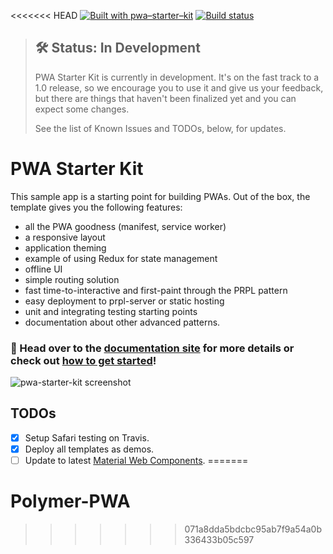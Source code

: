 <<<<<<< HEAD
[![Built with pwa–starter–kit](https://img.shields.io/badge/built_with-pwa–starter–kit_-blue.svg)](https://github.com/Polymer/pwa-starter-kit "Built with pwa–starter–kit")
[![Build status](https://api.travis-ci.org/Polymer/pwa-starter-kit.svg?branch=master)](https://travis-ci.org/Polymer/pwa-starter-kit)

> ## 🛠 Status: In Development
> PWA Starter Kit is currently in development. It's on the fast track to a 1.0 release, so we encourage you to use it and give us your feedback, but there are things that haven't been finalized yet and you can expect some changes.
>
> See the list of Known Issues and TODOs, below, for updates.

# PWA Starter Kit

This sample app is a starting point for building PWAs. Out of the box, the template
gives you the following features:
- all the PWA goodness (manifest, service worker)
- a responsive layout
- application theming
- example of using Redux for state management
- offline UI
- simple routing solution
- fast time-to-interactive and first-paint through the PRPL pattern
- easy deployment to prpl-server or static hosting
- unit and integrating testing starting points
- documentation about other advanced patterns.

### 📖 Head over to the [documentation site](https://pwa-starter-kit.polymer-project.org/) for more details or check out [how to get started](https://pwa-starter-kit.polymer-project.org/setup)!

![pwa-starter-kit screenshot](https://user-images.githubusercontent.com/1369170/39715580-a1be5126-51e2-11e8-8440-96b07be03a3c.png)

## TODOs

- [x] Setup Safari testing on Travis.
- [x] Deploy all templates as demos.
- [ ] Update to latest [Material Web Components](https://github.com/material-components/material-components-web-components).
=======
# Polymer-PWA
>>>>>>> 071a8dda5bdcbc95ab7f9a54a0b336433b05c597

